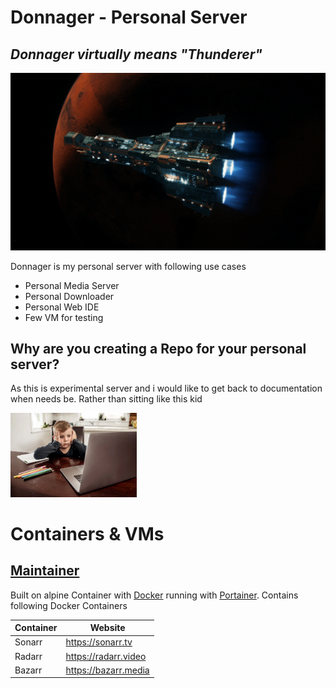 # Donnager - Personal Server
## _Donnager virtually means "Thunderer"_

[![Donnager.jpg](media/Donnagermd.jpg)](https://expanse.fandom.com/wiki/Donnager)

Donnager is my personal server with following use cases

- Personal Media Server
- Personal Downloader
- Personal Web IDE
- Few VM for testing

## Why are you creating a Repo for your personal server?

As this is experimental server and i would like to get back to documentation when needs be. Rather than sitting like this kid

<img src="media/frustratedkid.webp"  width=40% height=40%>

# Containers & VMs
## [Maintainer](Maintainer/)
Built on alpine Container with [Docker](https://www.docker.com/) running with [Portainer](https://www.portainer.io/). Contains following Docker Containers

| Container | Website |
| ------ | ------ |
| Sonarr | https://sonarr.tv |
| Radarr | https://radarr.video|
| Bazarr | https://bazarr.media|